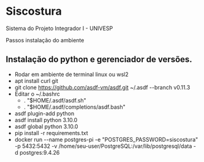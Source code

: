 # Siscostura
Sistema do Projeto Integrador I - UNIVESP

Passos instalação do ambiente
## Instalação do python e gerenciador de versões.
- Rodar em ambiente de terminal linux ou wsl2
- apt install curl git
- git clone https://github.com/asdf-vm/asdf.git ~/.asdf --branch v0.11.3
- Editar o ~/.bashrc
  - . "$HOME/.asdf/asdf.sh"
  - . "$HOME/.asdf/completions/asdf.bash"
 - asdf plugin-add python
 - asdf install python 3.10.0
 - asdf global python 3.10.0
 - pip install -r requirements.txt
 - docker run --name postgres-pi -e "POSTGRES_PASSWORD=siscostura" -p 5432:5432 -v /home/seu-user/PostgreSQL:/var/lib/postgresql/data -d postgres:9.4.26
 
